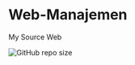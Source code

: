 # Web-Manajemen
My Source Web

![GitHub repo size](https://img.shields.io/github/repo-size/dimaslanjaka/Web-Manajemen?style=flat-square)